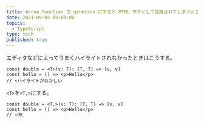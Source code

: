 ```yaml
---
title: Arrow function で generics にすると HTML タグとして認識されてしまうときの tips
date: 2021-09-02 06:00:00
topics:
  - TypeScript
type: tech
published: true
---
```


エディタなどによってうまくハイライトされなかったときはこうする。

```tsx
const double = <T>(v: T): [T, T] => [v, v]
const hello = () => <p>Hello</p>
// ↑ハイライトがおかしい
```

`<T>`を`<T,>`にする。

<!-- prettier-ignore -->
```tsx
const double = <T,>(v: T): [T, T] => [v, v]
const hello = () => <p>Hello</p>
// ↑OK
```
